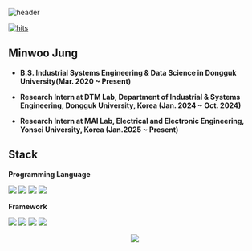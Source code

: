 ![header](https://capsule-render.vercel.app/api?type=Waving&section=header&height=300&text=Hello&desc=This%20is%20Minwoo's%20Github%20!&fontAlignY=35&fontAlign=50&color=gradient&fontSize=100&fontColor=ffffff)

[![hits](https://myhits.vercel.app/api/hit/https%3A%2F%2Fgithub.com%2Fmwj0528?color=blue&label=hits&size=small)](https://myhits.vercel.app)

## Minwoo Jung
- **B.S. Industrial Systems Engineering & Data Science in Dongguk University(Mar. 2020 ~ Present)**

- **Research Intern at DTM Lab, Department of Industrial & Systems Engineering, Dongguk University, Korea (Jan. 2024 ~ Oct. 2024)**

- **Research Intern at MAI Lab, Electrical and Electronic Engineering, Yonsei University, Korea (Jan.2025 ~ Present)**


## Stack
**Programming Language**
  
<img src="https://img.shields.io/badge/Python-3776AB?style=for-the-badge&logo=Python&logoColor=white"> <img src="https://img.shields.io/badge/R-276DC3?style=for-the-badge&logo=R&logoColor=white"> <img src="https://img.shields.io/badge/C-A8B9CC?style=for-the-badge&logo=C&logoColor=white"> <img src="https://img.shields.io/badge/SQLite-003B57?style=for-the-badge&logo=SQLite&logoColor=white">

**Framework**
  
 <img src="https://img.shields.io/badge/NumPy-013243?style=for-the-badge&logo=NumPy&logoColor=white"> <img src="https://img.shields.io/badge/Pandas-150458?style=for-the-badge&logo=pandas&logoColor=white">   <img src="https://img.shields.io/badge/PyTorch-EE4C2C?style=for-the-badge&logo=PyTorch&logoColor=white"> <img src="https://img.shields.io/badge/Tensorflow-FF6F00?style=for-the-badge&logo=TensorFlow&logoColor=white">

<div align = "center">
  <a href="https://github.com/anuraghazra/github-readme-stats">
    <img align="center" src="https://github-readme-stats.vercel.app/api/top-langs?username=augustinLib&layout=compact&langs_count=10&bg_color=45,C33764,1D2671&title_color=ffffff&text_color=ffffff&hide_border=False" />
  </a>
</div>
